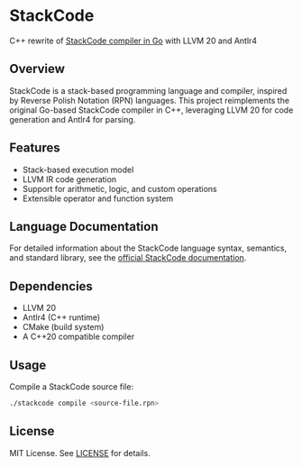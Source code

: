 # StackCode

C++ rewrite of [StackCode compiler in Go](https://github.com/julkot1/rpn-lang) with LLVM 20 and Antlr4

## Overview

StackCode is a stack-based programming language and compiler, inspired by Reverse Polish Notation (RPN) languages. This project reimplements the original Go-based StackCode compiler in C++, leveraging LLVM 20 for code generation and Antlr4 for parsing.

## Features

- Stack-based execution model
- LLVM IR code generation
- Support for arithmetic, logic, and custom operations
- Extensible operator and function system

## Language Documentation

For detailed information about the StackCode language syntax, semantics, and standard library, see the [official StackCode documentation](https://stackcodedoc.netlify.app/docs/category/language).

## Dependencies

- LLVM 20
- Antlr4 (C++ runtime)
- CMake (build system)
- A C++20 compatible compiler


## Usage

Compile a StackCode source file:

```sh
./stackcode compile <source-file.rpn>
```

## License

MIT License. See [LICENSE](./LICENSE) for details.
